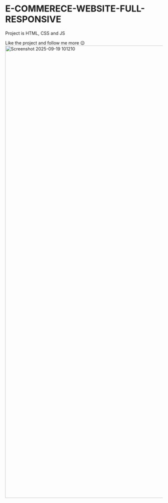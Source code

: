 # E-COMMERECE-WEBSITE-FULL-RESPONSIVE
Project is HTML, CSS and JS

Like the project and follow me more 😉
<img width="2850" height="1448" alt="Screenshot 2025-09-19 101210" src="https://github.com/user-attachments/assets/020e2819-f411-495f-8556-87b8baf44d64" />


